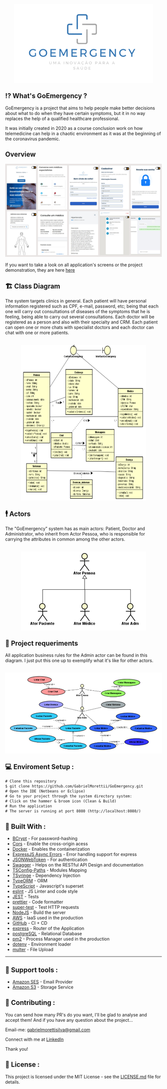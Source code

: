 
<div align="center" style="display: inline_block"><br>
 <img align="center" src="https://github.com/GabrielMorettii/GoEmergency/blob/master/github/assets/logo.png" alt="logo">
</div>

## ⁉ What's GoEmergency ?

GoEmergency is a project that aims to help people make better decisions about
what to do when they have certain symptoms, but it in no way replaces the help of a qualified healthcare professional.

It was initially created in 2020 as a course conclusion work on how telemedicine can help 
in a chaotic environment as it was at the beginning of the coronavirus pandemic.

## Overview 

![Preview-Screens](https://github.com/GabrielMorettii/GoEmergency/blob/master/github/assets/preview.jpg)

If you want to take a look on all application's screens or the project demonstration, they are here [here](https://drive.google.com/drive/folders/)

## 🏗 Class Diagram

The system targets clinics in general. Each patient will have personal information registered such as CPF, e-mail, password, etc; being that each one will carry out consultations of diseases of the symptoms that he is feeling, being able to carry out several consultations. Each doctor will be registered as a person and also with their specialty and CRM. Each patient can open one or more chats with specialist doctors and each doctor can chat with one or more patients.

<div align="center" style="display: inline_block"><br>
 <img  align="center" width="80%" height="500" src="https://github.com/GabrielMorettii/GoEmergency/blob/master/github/assets/diagram.png">
</div>

## 🕴️ Actors

The "GoEmergency" system has as main actors: Patient, Doctor and Administrator, who inherit from Actor Pessoa, who is responsible for carrying the attributes in common among the other actors.

<div align="center" style="display: inline_block"><br>
 <img  align="center" src="https://github.com/GabrielMorettii/GoEmergency/blob/master/github/assets/actors.png">
</div>



## 📌 Project requeriments

All application business rules for the Admin actor can be found in this diagram. I just put this one up to exemplify what it's like for other actors.

<div align="center" style="display: inline_block"><br>
 <img  align="center" src="https://github.com/GabrielMorettii/GoEmergency/blob/master/github/assets/adm-usecases.png">
</div>

## 💻 Enviroment Setup <a name="enviroment-setup" />:

```
# Clone this repository
$ git clone https://github.com/GabrielMorettii/GoEmergency.git
# Open the IDE (Netbeans or Eclipse)
# Go to your project through the system directory system:
# Click on the hammer & broom icon (Clean & Build)
# Run the application
# The server is running at port 8080 (http://localhost:8080/)
```

## 🔧 Built With <a name="tools" />:

- [BCrypt](https://www.npmjs.com/package/bcrypt 'BCrypt') - For password-hashing
- [Cors](https://www.npmjs.com/package/cors 'Cors') - Enable the cross-origin acess
- [Docker](https://www.docker.com/ 'Docker') - Enables the containerization
- [ExpressJS Async Errors](https://www.npmjs.com/package/express-async-errors 'ExpressJS Async Errors') - Error handling support for express
- [JSONWebToken](https://www.npmjs.com/package/jsonwebtoken 'JSONWebToken') - For authentication
- [Swagger](https://swagger.io/ 'Swagger') - Helps on the RESTful API Design and documentation
- [TSConfig-Paths](https://www.npmjs.com/package/tsconfig-paths, 'TSConfig-Paths') -
Modules Mapping
- [TSyringe](https://github.com/microsoft/tsyringe 'TSyringe') - Dependency Injection
- [TypeORM](https://typeorm.io/#/ 'TypeORM') - ORM
- [TypeScript](https://www.typescriptlang.org/ 'TypeScript') - Javascript's superset
- [eslint](https://eslint.org/) - JS Linter and code style
- [JEST](https://jestjs.io/) - Tests
- [prettier](https://github.com/prettier/prettier) - Code formatter
- [super-test](https://github.com/visionmedia/supertest) - Test HTTP requests
- [NodeJS](https://nodejs.org/en/) - Build the server
- [AWS](https://aws.amazon.com/pt/) - IaaS used in the production
- [GitHub](https://github.com/GabrielMorettii/Amatronic/actions) - CI + CD
- [express](https://expressjs.com/) - Router of the Application
- [postgreSQL](https://www.postgresql.org/) - Relational Database
- [pm2](https://pm2.keymetrics.io/) - Process Manager used in the production
- [dotenv](https://github.com/motdotla/dotenv) - Environment loader
- [multer](https://github.com/expressjs/multer) - File Upload

---

## 🧰 Support tools <a name="ferramentas-suporte" />:

- [Amazon SES](https://aws.amazon.com/pt/ses/) - Email Provider
- [Amazon S3](https://aws.amazon.com/pt/s3/) - Storage Service

## 🧐 Contributing <a name="contributing" />:

You can send how many PR's do you want, I'll be glad to analyse and accept them! And if you have any question about the project...

Email-me: gabrielmorettisilva@gmail.com

Connect with me at [LinkedIn](https://www.linkedin.com/in/gabriel-morettii/)

Thank you!

## 🔑 License <a name="license" />:

This project is licensed under the MIT License - see the [LICENSE.md](https://github.com/GabrielMorettii/Amatronic/blob/main/LICENSE) file for details.
